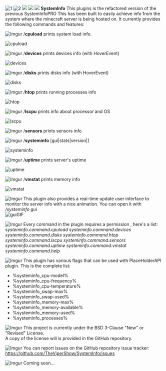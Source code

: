 ![1](https://img.shields.io/github/issues/TheViperShow/SystemInfo?style=for-the-badge) ![2](https://img.shields.io/github/forks/TheViperShow/SystemInfo?style=for-the-badge) ![](https://img.shields.io/github/stars/TheViperShow/SystemInfo?style=for-the-badge) ![](https://img.shields.io/github/license/TheViperShow/SystemInfo?style=for-the-badge) ![](https://img.shields.io/badge/speed-optimized-green)
**SystemInfo**
This plugins is the refactored version of the previous SystemInfoPRO
This has been built to easily achieve info from the system where the minecraft server is being hosted on.
It currently provides the following commands and features:

![Imgur](https://i.imgur.com/KFs485C.png)
 /**cpuload** prints system load info.
 
 
 ![cpuload](https://i.imgur.com/ZwTFQ6U.jpg)
 
 ![Imgur](https://i.imgur.com/7KC4oCx.png)
 /**devices** prints devices info (with HoverEvent)
  
 ![devices](https://i.imgur.com/gZa7AR5.jpg)
 
 ![Imgur](https://i.imgur.com/JTlFA5d.png)
 /**disks** prints disks info (with HoverEvent)
 
 ![disks](https://i.imgur.com/BF3ua7P.jpg)
 
 ![Imgur](https://i.imgur.com/lEjgrRV.png)
 /**htop** prints running processes info

 ![htop](https://i.imgur.com/2uiwvz0.jpg)
 
 ![Imgur](https://i.imgur.com/5t86Riq.png)
 /**lscpu** prints info about processor and OS
  
 ![lscpu](https://i.imgur.com/sIHMxHT.jpg)
 
 ![Imgur](https://i.imgur.com/o2dHzfY.png)
 /**sensors** prints sensors info
 
 ![Imgur](https://i.imgur.com/LJodraz.png)
 /**systeminfo** [gui|stats|version|]
 
 ![systeminfo](https://i.imgur.com/pjoTq2O.jpg)
 
 ![Imgur](https://i.imgur.com/RXutoge.png)
 /**uptime** prints server's uptime
 
 ![uptime](https://i.imgur.com/vuvBlQm.jpg)
 
 ![Imgur](https://i.imgur.com/X9hkzCu.png)
 /**vmstat** prints memory info
 
 ![vmstat](https://i.imgur.com/0OTPqn0.jpg)
 
 ![Imgur](https://i.imgur.com/1GLsQGt.png)
  This plugin also provides a real-time update user interface to monitor the server info with a nice animation.
  You can open it with */systeminfo gui*<br>
 ![guiGIF](https://i.imgur.com/mvtUTDT.gif)

![Imgur](https://i.imgur.com/WRk6Bxv.png)
 Every command in the plugin requires a permission , here's a list:
 *systeminfo.command.cpuload
 systeminfo.command.devices
 systeminfo.command.disks
 systeminfo.command.htop
 systeminfo.command.lscpu
 systeminfo.command.sensors
 systeminfo.command.uptime
 systeminfo.command.vmstat
 systeminfo.command.help*
 
![Imgur](https://i.imgur.com/9l3i6FV.png)
This plugin has various flags that can be used with PlaceHolderAPI plugin.
This is the complete list:
- %systeminfo_cpu-model%
- %systeminfo_cpu-frequency%
- %systeminfo_cpu-temperature%
- %systeminfo_swap-max%
- %systeminfo_swap-used%
- %systeminfo_memory-max%
- %systeminfo_memory-available%
- %systeminfo_memory-used%
- %systeminfo_processes%

![Imgur](https://i.imgur.com/w7NW9B6.png)
This project is currently under the
BSD 3-Clause "New" or "Revised" License.<br>
A copy of the license will is provided in the GitHub repository.

![Imgur](https://i.imgur.com/PjvRnZu.png)
You can report issues on the GitHub repository issue tracker:
https://github.com/TheViperShow/SystemInfo/issues

![Imgur](https://i.imgur.com/ldaPwIW.png)
Coming soon...

